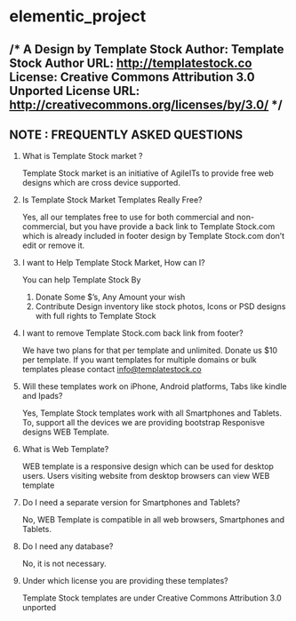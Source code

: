 # elementic_project
/*
A Design by Template Stock
Author: Template Stock
Author URL: http://templatestock.co
License: Creative Commons Attribution 3.0 Unported
License URL: http://creativecommons.org/licenses/by/3.0/
*/
----------------------------------
NOTE : FREQUENTLY ASKED QUESTIONS 
----------------------------------

1. What is Template Stock market ?

	Template Stock market is an initiative of AgileITs to provide free web designs which are cross device supported.

2. Is Template Stock Market Templates Really Free?

	Yes, all our templates free to use for both commercial and non-commercial, but you have provide a back link to Template Stock.com which is already included in footer design by Template Stock.com don’t edit or remove it.

3. I want to Help Template Stock Market, How can I?

	You can help Template Stock By
	1. Donate Some $’s, Any Amount your wish
	2. Contribute Design inventory like stock photos, Icons or PSD designs with full rights to Template Stock

4. I want to remove Template Stock.com back link from footer?

	We have two plans for that per template and unlimited.
	Donate us $10 per template. If you want templates for multiple domains or bulk templates please contact info@templatestock.co

5. Will these templates work on iPhone, Android platforms, Tabs like kindle and Ipads?

	Yes, Template Stock templates work with all Smartphones and Tablets. To, support all the devices we are providing bootstrap Responisve designs WEB Template.

6. What is Web Template?

	WEB template is a responsive design which can be used for desktop users. Users visiting website from desktop browsers can view WEB template


7. Do I need a separate version for Smartphones and Tablets?

	No, WEB Template is compatible in all web browsers, Smartphones and Tablets. 

8. Do I need any database?

	No, it is not necessary.


11. Under which license you are providing these templates?

	Template Stock templates are under Creative Commons Attribution 3.0 unported

